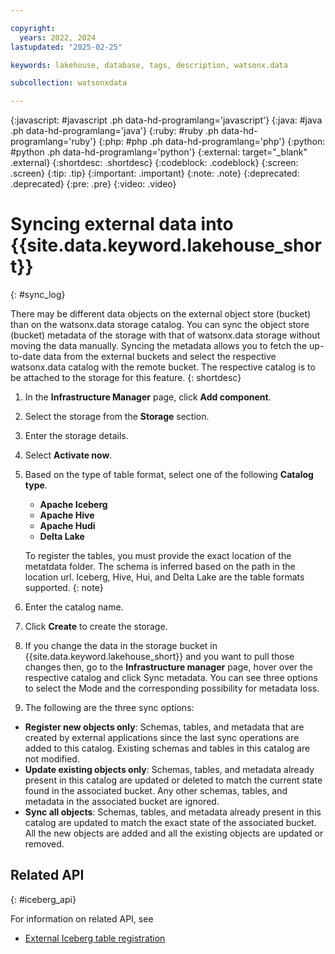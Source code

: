 ```yaml
---

copyright:
  years: 2022, 2024
lastupdated: "2025-02-25"

keywords: lakehouse, database, tags, description, watsonx.data

subcollection: watsonxdata

---
```


{:javascript: #javascript .ph data-hd-programlang='javascript'}
{:java: #java .ph data-hd-programlang='java'}
{:ruby: #ruby .ph data-hd-programlang='ruby'}
{:php: #php .ph data-hd-programlang='php'}
{:python: #python .ph data-hd-programlang='python'}
{:external: target="_blank" .external}
{:shortdesc: .shortdesc}
{:codeblock: .codeblock}
{:screen: .screen}
{:tip: .tip}
{:important: .important}
{:note: .note}
{:deprecated: .deprecated}
{:pre: .pre}
{:video: .video}

# Syncing external data into {{site.data.keyword.lakehouse_short}}
{: #sync_log}

There may be different data objects on the external object store (bucket) than on the watsonx.data storage catalog. You can sync the object store (bucket) metadata of the storage with that of watsonx.data storage without moving the data manually. Syncing the metadata allows you to fetch the up-to-date data from the external buckets and select the respective watsonx.data catalog with the remote bucket. The respective catalog is to be attached to the storage for this feature.
{: shortdesc}


1. In the **Infrastructure Manager** page, click **Add component**.
2. Select the storage from the **Storage** section.
3. Enter the storage details.
3. Select **Activate now**.
4. Based on the type of table format, select one of the following **Catalog type**.

   - **Apache Iceberg**
   - **Apache Hive**
   - **Apache Hudi**
   - **Delta Lake**

   To register the tables, you must provide the exact location of the metatdata folder. The schema is inferred based on the path in the location url. Iceberg, Hive, Hui, and Delta Lake are the table formats supported.
   {: note}

5. Enter the catalog name.
6. Click **Create** to create the storage.
7. If you change the data in the storage bucket in {{site.data.keyword.lakehouse_short}} and you want to pull those changes then, go to the **Infrastructure manager** page, hover over the respective catalog and click Sync metadata. You can see three options to select the Mode and the corresponding possibility for metadata loss.
8. The following are the three sync options:
* **Register new objects only**: Schemas, tables, and metadata that are created by external applications since the last sync operations are added to this catalog. Existing schemas and tables in this catalog are not modified.
* **Update existing objects only**: Schemas, tables, and metadata already present in this catalog are updated or deleted to match the current state found in the associated bucket. Any other schemas, tables, and metadata in the associated bucket are ignored.
* **Sync all objects**: Schemas, tables, and metadata already present in this catalog are updated to match the exact state of the associated bucket. All the new objects are added and all the existing objects are updated or removed.

## Related API
{: #iceberg_api}

For information on related API, see
* [External Iceberg table registration](https://cloud.ibm.com/apidocs/watsonxdata-software#update-sync-catalog)
